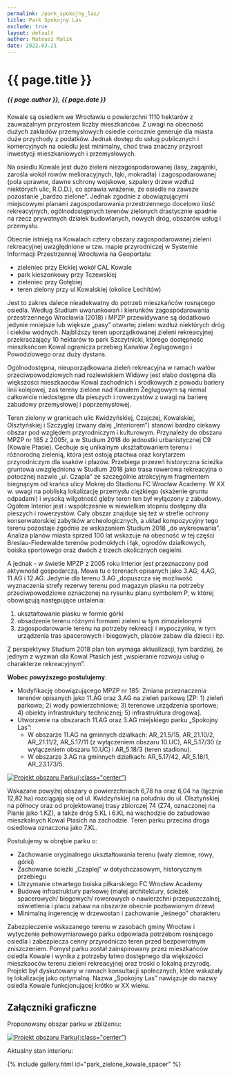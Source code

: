 ```yaml
---
permalink: /park_spokojny_las/
title: Park Spokojny Las
exclude: true
layout: default
author: Mateusz Malik
date: 2022.03.21
---
```


# {{ page.title }}
##### {{ page.author }}, {{ page.date }}

Kowale są osiedlem we Wrocławiu o powierzchni 1110 hektarów z zauważalnym przyrostem liczby
mieszkańców. Z uwagi na obecność dużych zakładów przemysłowych osiedle corocznie generuje dla miasta
duże przychody z podatków. Jednak dostęp do usług publicznych i komercyjnych na osiedlu jest
minimalny, choć trwa znaczny przyrost inwestycji mieszkaniowych i przemysłowych.

Na osiedlu Kowale jest dużo zieleni niezagospodarowanej (lasy, zagajniki, zarośla wokół rowów
melioracyjnych, łąki, mokradła) i zagospodarowanej (pola uprawne, dawne schrony wojskowe, szpalery
drzew wzdłuż niektórych ulic, R.O.D.), co sprawia wrażenie, że osiedle na zawsze pozostanie „bardzo
zielone”. Jednak zgodnie z obowiązującymi miejscowymi planami zagospodarowania przestrzennego
docelowo ilość rekreacyjnych, ogólnodostępnych terenów zielonych drastycznie spadnie na rzecz
prywatnych działek budowlanych, nowych dróg, obszarów usług i przemysłu.

Obecnie istnieją na Kowalach cztery obszary zagospodarowanej zieleni rekreacyjnej uwzględnione w tzw.
mapie przyrodniczej w Systemie Informacji Przestrzennej Wrocławia na Geoportalu:

* zieleniec przy Ełckiej wokół CAL Kowale
* park kieszonkowy przy Tczewskiej
* zieleniec przy Gołębiej
* teren zielony przy ul Kowalskiej (okolice Lechitów)

Jest to zakres dalece nieadekwatny do potrzeb mieszkańców rosnącego osiedla.
Według Studium uwarunkowań i kierunków zagospodarowania przestrzennego
Wrocławia (2018) i MPZP przewidywane są dodatkowo jedynie mniejsze lub większe „pasy” otwartej
zieleni wzdłuż niektórych dróg i cieków wodnych. Najbliższy teren uporządkowanej zieleni rekreacyjnej
przekraczający 10 hektarów to park Szczytnicki, którego dostępność mieszkańcom Kowal ogranicza
przebieg Kanałów Żeglugowego i Powodziowego oraz duży dystans.

Ogólnodostępna, nieuporządkowana zieleń rekreacyjna w ramach wałów przeciwpowodziowych nad
rozlewiskiem Widawy jest słabo dostępna dla większości mieszkaoców Kowal zachodnich i środkowych
z powodu bariery linii kolejowej, zaś tereny zielone nad Kanałem Żeglugowym są niemal całkowicie
niedostępne dla pieszych i rowerzystów z uwagi na barierę zabudowy przemysłowej i poprzemysłowej.

Teren zielony w granicach ulic Kwidzyńskiej, Czajczej, Kowalskiej, Olsztyńskiej i Szczyglej (zwany dalej
„Interiorem”) stanowi bardzo ciekawy obszar pod względem przyrodniczym i kulturowym. Przynależy
do obszaru MPZP nr 185 z 2005r, a w Studium 2018 do jednostki urbanistycznej C9 (Kowale Ptasie).
Cechuje się unikalnym ukształtowaniem terenu i różnorodną zielenią, która jest ostoją ptactwa
oraz korytarzem przyrodniczym dla ssaków i płazów. Przebiega przezeń historyczna ścieżka gruntowa
uwzględniona w Studium 2018 jako trasa rowerowa rekreacyjna o potocznej nazwie „ul. Czapla” ze
szczególnie atrakcyjnym fragmentem biegnącym od krańca ulicy Mokrej do Stadionu FC Wrocław
Academy. W XX w. uwagi na pobliską lokalizację przemysłu ciężkiego (skażenie gruntu odpadami) i
wysoką wilgotność gleby teren ten był wyłączony z zabudowy. Ogółem Interior jest i współcześnie w
niewielkim stopniu dostępny dla pieszych i rowerzystów. Cały obszar znajduje się też w strefie
ochrony konserwatorskiej zabytków archeologicznych, a układ kompozycyjny tego terenu pozostaje
zgodnie ze wskazaniem Studium 2018 „do wykreowania”. Analiza planów miasta sprzed 100 lat
wskazuje na obecność w tej części Breslau-Fiedewalde terenów podmokłych i łąk, ogrodów działkowych,
boiska sportowego oraz dwóch z trzech okolicznych cegielni.

A jednak - w świetle MPZP z 2005 roku Interior jest przeznaczony pod aktywnośd gospodarczą.
Mowa tu o terenach opisanych jako 3.AG, 4.AG, 11.AG i 12.AG. Jedynie dla terenu 3.AG „dopuszcza się
możliwość wyznaczenia strefy rezerwy terenu pod magazyn piasku na potrzeby przeciwpowodziowe
oznaczonej na rysunku planu symbolem P, w której obowiązują następujące ustalenia:

1. ukształtowanie piasku w formie górki
2. obsadzenie terenu różnymi formami zieleni w tym zimozielonymi
3. zagospodarowanie terenu na potrzeby rekreacji i wypoczynku, w tym urządzenia tras spacerowych i biegowych, placów zabaw dla dzieci i itp.

Z perspektywy Studium 2018 plan ten wymaga aktualizacji, tym bardziej, że jednym z wyzwań
dla Kowal Ptasich jest „wspieranie rozwoju usług o charakterze rekreacyjnym”.

**Wobec powyższego postulujemy**:

* Modyfikację obowiązującego MPZP nr 185: Zmiana przeznaczenia terenów opisanych jako
11.AG oraz 3.AG na zieleń parkową [ZP: 1) zieleń parkowa; 2) wody powierzchniowe; 3) terenowe urządzenia sportowe; 4) obiekty infrastruktury technicznej; 5) infrastruktura drogowa].
* Utworzenie na obszarach 11.AG oraz 3.AG miejskiego parku „Spokojny Las”:
  * W obszarze 11.AG na gminnych działkach: AR_21.5/15, AR_21.10/2, AR_21.11/2, AR_5.17/11 (z wyłączeniem obszaru 10.UC), AR_5.17/30 (z wyłączeniem obszaru 10.UC) i AR_5.18/3 (teren stadionu).
  * W obszarze 3.AG na gminnych działkach: AR_5.17/42, AR_5.18/1, AR_23.173/5.

[![Projekt obszaru Parku](https://i.ibb.co/K09t7hF/1-Projekt-Parku-Kowale3.jpg "kliknij aby powiększyć"){:class="center"}](https://i.ibb.co/r7ZBM04/1-Projekt-Parku-Kowale3.jpg)

Wskazane powyżej obszary o powierzchniach 6,78 ha oraz 6,04 ha (łącznie 12,82 ha) rozciągają się
od ul. Kwidzyńskiej na południu do ul. Olsztyńskiej na północy oraz od projektowanej trasy zbiorczej
74 (Z74, oznaczonej na Planie jako 1.KZ), a także dróg 5.KL i 6.KL na wschodzie do zabudowao mieszkalnych
Kowal Ptasich na zachodzie. Teren parku przecina droga osiedlowa oznaczona jako 7.KL.

Postulujemy w obrębie parku o:

* Zachowanie oryginalnego ukształtowania terenu (wały ziemne, rowy, górki)
* Zachowanie ścieżki „Czaplej” w dotychczasowym, historycznym przebiegu
* Utrzymanie otwartego boiska piłkarskiego FC Wrocław Academy
* Budowę infrastruktury parkowej (małej architektury, ścieżek spacerowych/ biegowych/ rowerowych o nawierzchni przepuszczalnej, oświetlenia i placu zabaw na obszarze obecnie pozbawionym drzew)
* Minimalną ingerencję w drzewostan i zachowanie „leśnego” charakteru

Zabezpieczenie wskazanego terenu w zasobach gminy Wrocław i wytyczenie pełnowymiarowego
parku odpowiada potrzebom rosnącego osiedla i zabezpiecza cenny przyrodniczo teren przed
bezpowrotnym zniszczeniem. Pomysł parku został zainspirowany przez mieszkańców osiedla Kowale i
wynika z potrzeby łatwo dostępnego dla większości mieszkaoców terenu zieleni rekreacyjnej oraz
troski o lokalną przyrodę. Projekt był dyskutowany w ramach konsultacji społecznych, które wskazały
tę lokalizację jako optymalną. Nazwa „Spokojny Las” nawiązuje do nazwy osiedla Kowale funkcjonującej krótko w XX wieku.

## Załączniki graficzne

Proponowany obszar parku w zbliżeniu:

[![Projekt obszaru Parku](https://i.ibb.co/PzRgyG3/2-Projekt-Parku-Kowale1.jpg "kliknij aby powiększyć"){:class="center"}](https://i.ibb.co/k6pXT2k/2-Projekt-Parku-Kowale1.jpg)

Aktualny stan interioru:

{% include gallery.html id="park_zielone_kowale_spacer" %}
